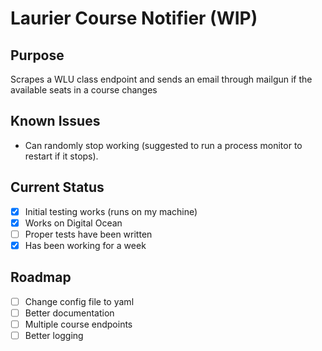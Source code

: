 # Laurier Course Notifier (WIP)

## Purpose
Scrapes a WLU class endpoint and sends an email through mailgun if the available seats in a course changes

## Known Issues
- Can randomly stop working (suggested to run a process monitor to restart if it stops).

## Current Status
- [x] Initial testing works (runs on my machine)
- [x] Works on Digital Ocean
- [ ] Proper tests have been written
- [x] Has been working for a week

## Roadmap
- [ ] Change config file to yaml
- [ ] Better documentation
- [ ] Multiple course endpoints
- [ ] Better logging
